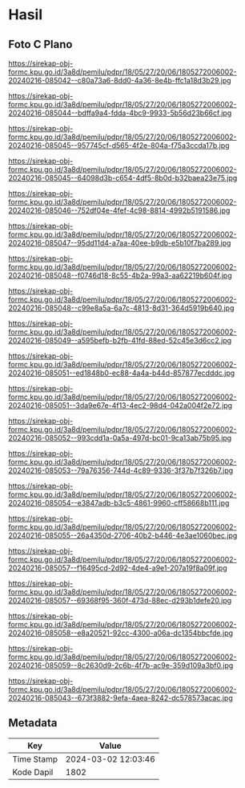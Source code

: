 # Hasil

## Foto C Plano

https://sirekap-obj-formc.kpu.go.id/3a8d/pemilu/pdpr/18/05/27/20/06/1805272006002-20240216-085042--c80a73a6-8dd0-4a36-8e4b-ffc1a18d3b29.jpg

https://sirekap-obj-formc.kpu.go.id/3a8d/pemilu/pdpr/18/05/27/20/06/1805272006002-20240216-085044--bdffa9a4-fdda-4bc9-9933-5b56d23b66cf.jpg

https://sirekap-obj-formc.kpu.go.id/3a8d/pemilu/pdpr/18/05/27/20/06/1805272006002-20240216-085045--957745cf-d565-4f2e-804a-f75a3ccda17b.jpg

https://sirekap-obj-formc.kpu.go.id/3a8d/pemilu/pdpr/18/05/27/20/06/1805272006002-20240216-085045--64098d3b-c654-4df5-8b0d-b32baea23e75.jpg

https://sirekap-obj-formc.kpu.go.id/3a8d/pemilu/pdpr/18/05/27/20/06/1805272006002-20240216-085046--752df04e-4fef-4c98-8814-4992b5191586.jpg

https://sirekap-obj-formc.kpu.go.id/3a8d/pemilu/pdpr/18/05/27/20/06/1805272006002-20240216-085047--95dd11d4-a7aa-40ee-b9db-e5b10f7ba289.jpg

https://sirekap-obj-formc.kpu.go.id/3a8d/pemilu/pdpr/18/05/27/20/06/1805272006002-20240216-085048--f0746d18-8c55-4b2a-99a3-aa62219b604f.jpg

https://sirekap-obj-formc.kpu.go.id/3a8d/pemilu/pdpr/18/05/27/20/06/1805272006002-20240216-085048--c99e8a5a-6a7c-4813-8d31-364d5919b640.jpg

https://sirekap-obj-formc.kpu.go.id/3a8d/pemilu/pdpr/18/05/27/20/06/1805272006002-20240216-085049--a595befb-b2fb-41fd-88ed-52c45e3d6cc2.jpg

https://sirekap-obj-formc.kpu.go.id/3a8d/pemilu/pdpr/18/05/27/20/06/1805272006002-20240216-085051--ed1848b0-ec88-4a4a-b44d-857877ecdddc.jpg

https://sirekap-obj-formc.kpu.go.id/3a8d/pemilu/pdpr/18/05/27/20/06/1805272006002-20240216-085051--3da9e67e-4f13-4ec2-98d4-042a004f2e72.jpg

https://sirekap-obj-formc.kpu.go.id/3a8d/pemilu/pdpr/18/05/27/20/06/1805272006002-20240216-085052--993cdd1a-0a5a-497d-bc01-9ca13ab75b95.jpg

https://sirekap-obj-formc.kpu.go.id/3a8d/pemilu/pdpr/18/05/27/20/06/1805272006002-20240216-085053--79a76356-744d-4c89-9336-3f37b7f326b7.jpg

https://sirekap-obj-formc.kpu.go.id/3a8d/pemilu/pdpr/18/05/27/20/06/1805272006002-20240216-085054--e3847adb-b3c5-4861-9960-cff58668b111.jpg

https://sirekap-obj-formc.kpu.go.id/3a8d/pemilu/pdpr/18/05/27/20/06/1805272006002-20240216-085055--26a4350d-2706-40b2-b446-4e3ae1060bec.jpg

https://sirekap-obj-formc.kpu.go.id/3a8d/pemilu/pdpr/18/05/27/20/06/1805272006002-20240216-085057--f16495cd-2d92-4de4-a9e1-207a19f8a09f.jpg

https://sirekap-obj-formc.kpu.go.id/3a8d/pemilu/pdpr/18/05/27/20/06/1805272006002-20240216-085057--69368f95-360f-473d-88ec-d293b1defe20.jpg

https://sirekap-obj-formc.kpu.go.id/3a8d/pemilu/pdpr/18/05/27/20/06/1805272006002-20240216-085058--e8a20521-92cc-4300-a06a-dc1354bbcfde.jpg

https://sirekap-obj-formc.kpu.go.id/3a8d/pemilu/pdpr/18/05/27/20/06/1805272006002-20240216-085059--8c2630d9-2c6b-4f7b-ac9e-359d109a3bf0.jpg

https://sirekap-obj-formc.kpu.go.id/3a8d/pemilu/pdpr/18/05/27/20/06/1805272006002-20240216-085043--673f3882-9efa-4aea-8242-dc578573acac.jpg


## Metadata

| Key        | Value               |
| ---------- | ------------------- |
| Time Stamp | 2024-03-02 12:03:46 |
| Kode Dapil | 1802                |



